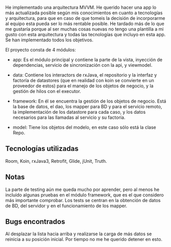 
He implementado una arquitectura MVVM. He querido hacer una app lo más actualizada posible según mis conocimientos en cuanto a tecnologías y arquitectura, para que en caso de que tomeis la decisión de incorporarme al equipo esta pueda ser lo más rentable posible. He tardado más de lo que me gustaría porque al ser muchas cosas nuevas no tengo una plantilla a mi gusto con esta arquitectura y todas las tecnologías que incluyo en esta app. Se han implementado todos los objetivos.

El proyecto consta de 4 módulos:
- app: Es el módulo principal y contiene la parte de la vista, inyección de dependencias, servicio de sincronización con la api, y viewmodel.

- data: Contiene los interactors de rxJava, el repositorio y la interfaz y factoría de datastores (que en realidad con koin se convierte en un proveedor de estos) para el manejo de los objetos de negocio, y la gestión de hilos con el executor.

- framework: En él se encuentra la gestión de los objetos de negocio. Está la base de datos, el dao, los mapper para BD y para el servicio remoto, la implementación de los datastore para cada caso, y los datos necesarios para las llamadas al servicio y su factoría.

- model: Tiene los objetos del modelo, en este caso sólo está la clase Repo.


## Tecnologías utilizadas
Room, Koin, rxJava3, Retrofit, Glide, jUnit, Truth.


## Notas
La parte de testing aún me queda mucho por aprender, pero al menos he incluído algunas pruebas en el módulo framework, que es el que considero más importante comprobar. Los tests se centran en la obtención de datos de BD, del servidor y en el funcionamiento de los mapper.


## Bugs encontrados
Al desplazar la lista hacia arriba y realizarse la carga de más datos se reinicia a su posición inicial. Por tiempo no me he querido detener en esto.
